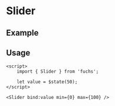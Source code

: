 <script lang="ts">
	import { Subheading } from '$lib/components/base/heading';
	import { Slider } from '$lib/components/base/slider';

	let value = $state(50);
</script>

# Slider

## Example

<Slider bind:value />

## Usage

```svelte
<script>
	import { Slider } from 'fuchs';

	let value = $state(50);
</script>

<Slider bind:value min={0} max={100} />
```
